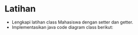 # Latihan
- Lengkapi latihan class
Mahasiswa dengan
setter dan getter.
- Implementasikan java
code diagram class
berikut:
